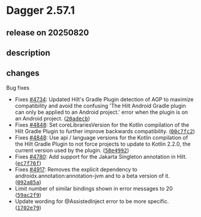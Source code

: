 # Dagger 2.57.1

## release on 20250820
## description
## changes
Bug fixes

* Fixes <a class="issue-link js-issue-link" data-error-text="Failed to load title" data-id="3081164417" data-permission-text="Title is private" data-url="https://github.com/google/dagger/issues/4734" data-hovercard-type="issue" data-hovercard-url="/google/dagger/issues/4734/hovercard" href="https://github.com/google/dagger/issues/4734">#4734</a>: Updated Hilt's Gradle Plugin detection of AGP to maximize compatibility and avoid the confusing 'The Hilt Android Gradle plugin can only be applied to an Android project.' error when the plugin is on an Android project. (<a class="commit-link" data-hovercard-type="commit" data-hovercard-url="https://github.com/google/dagger/commit/20adecbf5ec60a0741a585f4a68718621f7e9d41/hovercard" href="https://github.com/google/dagger/commit/20adecbf5ec60a0741a585f4a68718621f7e9d41"><tt>20adecb</tt></a>)
* Fixes <a class="issue-link js-issue-link" data-error-text="Failed to load title" data-id="3250858668" data-permission-text="Title is private" data-url="https://github.com/google/dagger/issues/4848" data-hovercard-type="issue" data-hovercard-url="/google/dagger/issues/4848/hovercard" href="https://github.com/google/dagger/issues/4848">#4848</a>: Set coreLibrariesVersion for the Kotlin compilation of the Hilt Gradle Plugin to further improve backwards compatibility. (<a class="commit-link" data-hovercard-type="commit" data-hovercard-url="https://github.com/google/dagger/commit/00c7fc20377ae7ccbaac85cf927a4254b5a97efd/hovercard" href="https://github.com/google/dagger/commit/00c7fc20377ae7ccbaac85cf927a4254b5a97efd"><tt>00c7fc2</tt></a>)
* Fixes <a class="issue-link js-issue-link" data-error-text="Failed to load title" data-id="3250858668" data-permission-text="Title is private" data-url="https://github.com/google/dagger/issues/4848" data-hovercard-type="issue" data-hovercard-url="/google/dagger/issues/4848/hovercard" href="https://github.com/google/dagger/issues/4848">#4848</a>: Use api / language versions for the Kotlin compilation of the Hilt Gradle Plugin to not force projects to update to Kotlin 2.2.0, the current version used by the plugin. (<a class="commit-link" data-hovercard-type="commit" data-hovercard-url="https://github.com/google/dagger/commit/58e49924308d108208bb4bd572689171f8cc880c/hovercard" href="https://github.com/google/dagger/commit/58e49924308d108208bb4bd572689171f8cc880c"><tt>58e4992</tt></a>)
* Fixes <a class="issue-link js-issue-link" data-error-text="Failed to load title" data-id="3185486542" data-permission-text="Title is private" data-url="https://github.com/google/dagger/issues/4780" data-hovercard-type="issue" data-hovercard-url="/google/dagger/issues/4780/hovercard" href="https://github.com/google/dagger/issues/4780">#4780</a>: Add support for the Jakarta Singleton annotation in Hilt. (<a class="commit-link" data-hovercard-type="commit" data-hovercard-url="https://github.com/google/dagger/commit/ec7f76fa3fd733a373485332a74355c38679e039/hovercard" href="https://github.com/google/dagger/commit/ec7f76fa3fd733a373485332a74355c38679e039"><tt>ec7f76f</tt></a>)
* Fixes <a class="issue-link js-issue-link" data-error-text="Failed to load title" data-id="3323589966" data-permission-text="Title is private" data-url="https://github.com/google/dagger/issues/4917" data-hovercard-type="issue" data-hovercard-url="/google/dagger/issues/4917/hovercard" href="https://github.com/google/dagger/issues/4917">#4917</a>: Removes the explicit dependency to androidx.annotation:annotation-jvm and to a beta version of it. (<a class="commit-link" data-hovercard-type="commit" data-hovercard-url="https://github.com/google/dagger/commit/092a85af09190d439ddd3043f1445180f9f225eb/hovercard" href="https://github.com/google/dagger/commit/092a85af09190d439ddd3043f1445180f9f225eb"><tt>092a85a</tt></a>)
* Limit number of similar bindings shown in error messages to 20 (<a class="commit-link" data-hovercard-type="commit" data-hovercard-url="https://github.com/google/dagger/commit/59ac2f981f6ee01957fb9fa7096ee0618572727e/hovercard" href="https://github.com/google/dagger/commit/59ac2f981f6ee01957fb9fa7096ee0618572727e"><tt>59ac2f9</tt></a>)
* Update wording for @AssistedInject error to be more specific. (<a class="commit-link" data-hovercard-type="commit" data-hovercard-url="https://github.com/google/dagger/commit/1702e79e07d0a6cc5c62169b42c6671c46369ffb/hovercard" href="https://github.com/google/dagger/commit/1702e79e07d0a6cc5c62169b42c6671c46369ffb"><tt>1702e79</tt></a>)

